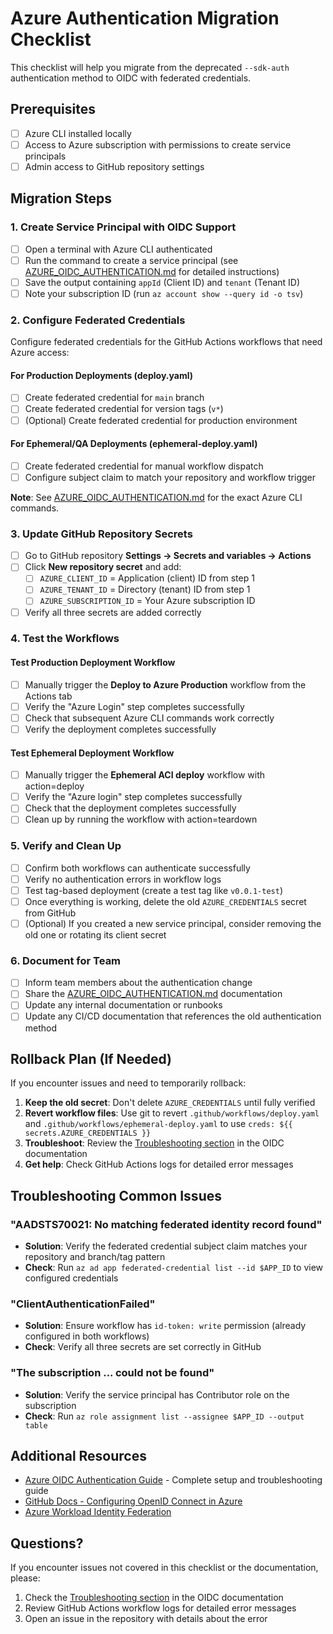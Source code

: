 # Azure Authentication Migration Checklist

This checklist will help you migrate from the deprecated `--sdk-auth` authentication method to OIDC with federated credentials.

## Prerequisites
- [ ] Azure CLI installed locally
- [ ] Access to Azure subscription with permissions to create service principals
- [ ] Admin access to GitHub repository settings

## Migration Steps

### 1. Create Service Principal with OIDC Support
- [ ] Open a terminal with Azure CLI authenticated
- [ ] Run the command to create a service principal (see [AZURE_OIDC_AUTHENTICATION.md](AZURE_OIDC_AUTHENTICATION.md) for detailed instructions)
- [ ] Save the output containing `appId` (Client ID) and `tenant` (Tenant ID)
- [ ] Note your subscription ID (run `az account show --query id -o tsv`)

### 2. Configure Federated Credentials

Configure federated credentials for the GitHub Actions workflows that need Azure access:

#### For Production Deployments (deploy.yaml)
- [ ] Create federated credential for `main` branch
- [ ] Create federated credential for version tags (`v*`)
- [ ] (Optional) Create federated credential for production environment

#### For Ephemeral/QA Deployments (ephemeral-deploy.yaml)
- [ ] Create federated credential for manual workflow dispatch
- [ ] Configure subject claim to match your repository and workflow trigger

**Note**: See [AZURE_OIDC_AUTHENTICATION.md](AZURE_OIDC_AUTHENTICATION.md) for the exact Azure CLI commands.

### 3. Update GitHub Repository Secrets

- [ ] Go to GitHub repository **Settings → Secrets and variables → Actions**
- [ ] Click **New repository secret** and add:
  - [ ] `AZURE_CLIENT_ID` = Application (client) ID from step 1
  - [ ] `AZURE_TENANT_ID` = Directory (tenant) ID from step 1
  - [ ] `AZURE_SUBSCRIPTION_ID` = Your Azure subscription ID
- [ ] Verify all three secrets are added correctly

### 4. Test the Workflows

#### Test Production Deployment Workflow
- [ ] Manually trigger the **Deploy to Azure Production** workflow from the Actions tab
- [ ] Verify the "Azure Login" step completes successfully
- [ ] Check that subsequent Azure CLI commands work correctly
- [ ] Verify the deployment completes successfully

#### Test Ephemeral Deployment Workflow
- [ ] Manually trigger the **Ephemeral ACI deploy** workflow with action=deploy
- [ ] Verify the "Azure login" step completes successfully
- [ ] Check that the deployment completes successfully
- [ ] Clean up by running the workflow with action=teardown

### 5. Verify and Clean Up

- [ ] Confirm both workflows can authenticate successfully
- [ ] Verify no authentication errors in workflow logs
- [ ] Test tag-based deployment (create a test tag like `v0.0.1-test`)
- [ ] Once everything is working, delete the old `AZURE_CREDENTIALS` secret from GitHub
- [ ] (Optional) If you created a new service principal, consider removing the old one or rotating its client secret

### 6. Document for Team

- [ ] Inform team members about the authentication change
- [ ] Share the [AZURE_OIDC_AUTHENTICATION.md](AZURE_OIDC_AUTHENTICATION.md) documentation
- [ ] Update any internal documentation or runbooks
- [ ] Update any CI/CD documentation that references the old authentication method

## Rollback Plan (If Needed)

If you encounter issues and need to temporarily rollback:

1. **Keep the old secret**: Don't delete `AZURE_CREDENTIALS` until fully verified
2. **Revert workflow files**: Use git to revert `.github/workflows/deploy.yaml` and `.github/workflows/ephemeral-deploy.yaml` to use `creds: ${{ secrets.AZURE_CREDENTIALS }}`
3. **Troubleshoot**: Review the [Troubleshooting section](AZURE_OIDC_AUTHENTICATION.md#troubleshooting) in the OIDC documentation
4. **Get help**: Check GitHub Actions logs for detailed error messages

## Troubleshooting Common Issues

### "AADSTS70021: No matching federated identity record found"
- **Solution**: Verify the federated credential subject claim matches your repository and branch/tag pattern
- **Check**: Run `az ad app federated-credential list --id $APP_ID` to view configured credentials

### "ClientAuthenticationFailed"
- **Solution**: Ensure workflow has `id-token: write` permission (already configured in both workflows)
- **Check**: Verify all three secrets are set correctly in GitHub

### "The subscription ... could not be found"
- **Solution**: Verify the service principal has Contributor role on the subscription
- **Check**: Run `az role assignment list --assignee $APP_ID --output table`

## Additional Resources

- [Azure OIDC Authentication Guide](AZURE_OIDC_AUTHENTICATION.md) - Complete setup and troubleshooting guide
- [GitHub Docs - Configuring OpenID Connect in Azure](https://docs.github.com/en/actions/deployment/security-hardening-your-deployments/configuring-openid-connect-in-azure)
- [Azure Workload Identity Federation](https://learn.microsoft.com/en-us/azure/active-directory/develop/workload-identity-federation)

## Questions?

If you encounter issues not covered in this checklist or the documentation, please:
1. Check the [Troubleshooting section](AZURE_OIDC_AUTHENTICATION.md#troubleshooting) in the OIDC documentation
2. Review GitHub Actions workflow logs for detailed error messages
3. Open an issue in the repository with details about the error
